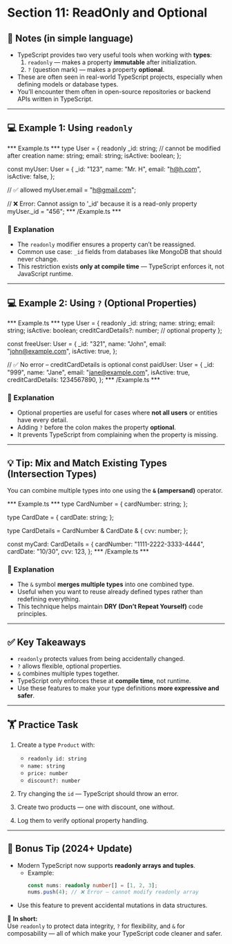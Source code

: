 # Section 11: ReadOnly and Optional

## 📝 Notes (in simple language)

- TypeScript provides two very useful tools when working with **types**:  
  1. `readonly` — makes a property **immutable** after initialization.  
  2. `?` (question mark) — makes a property **optional**.  
- These are often seen in real-world TypeScript projects, especially when defining models or database types.  
- You’ll encounter them often in open-source repositories or backend APIs written in TypeScript.  

---

## 💻 Example 1: Using `readonly`

*** Example.ts ***
type User = {
  readonly _id: string;  // cannot be modified after creation
  name: string;
  email: string;
  isActive: boolean;
};

const myUser: User = {
  _id: "123",
  name: "Mr. H",
  email: "h@h.com",
  isActive: false,
};

// ✅ allowed
myUser.email = "h@gmail.com";

// ❌ Error: Cannot assign to '_id' because it is a read-only property
myUser._id = "456";
*** /Example.ts ***

### 🧠 Explanation
- The `readonly` modifier ensures a property can’t be reassigned.  
- Common use case: `_id` fields from databases like MongoDB that should never change.  
- This restriction exists **only at compile time** — TypeScript enforces it, not JavaScript runtime.

---

## 💻 Example 2: Using `?` (Optional Properties)

*** Example.ts ***
type User = {
  readonly _id: string;
  name: string;
  email: string;
  isActive: boolean;
  creditCardDetails?: number; // optional property
};

const freeUser: User = {
  _id: "321",
  name: "John",
  email: "john@example.com",
  isActive: true,
};

// ✅ No error – creditCardDetails is optional
const paidUser: User = {
  _id: "999",
  name: "Jane",
  email: "jane@example.com",
  isActive: true,
  creditCardDetails: 1234567890,
};
*** /Example.ts ***

### 🧠 Explanation
- Optional properties are useful for cases where **not all users** or entities have every detail.  
- Adding `?` before the colon makes the property **optional**.  
- It prevents TypeScript from complaining when the property is missing.  

---

## 💡 Tip: Mix and Match Existing Types (Intersection Types)

You can combine multiple types into one using the **`&` (ampersand)** operator.

*** Example.ts ***
type CardNumber = {
  cardNumber: string;
};

type CardDate = {
  cardDate: string;
};

type CardDetails = CardNumber & CardDate & {
  cvv: number;
};

const myCard: CardDetails = {
  cardNumber: "1111-2222-3333-4444",
  cardDate: "10/30",
  cvv: 123,
};
*** /Example.ts ***

### 🧠 Explanation
- The `&` symbol **merges multiple types** into one combined type.  
- Useful when you want to reuse already defined types rather than redefining everything.  
- This technique helps maintain **DRY (Don’t Repeat Yourself)** code principles.  

---

## ✅ Key Takeaways

- `readonly` protects values from being accidentally changed.  
- `?` allows flexible, optional properties.  
- `&` combines multiple types together.  
- TypeScript only enforces these at **compile time**, not runtime.  
- Use these features to make your type definitions **more expressive and safer**.  

---

## 🏋️ Practice Task

1. Create a type `Product` with:  
   - `readonly id: string`  
   - `name: string`  
   - `price: number`  
   - `discount?: number`  

2. Try changing the `id` — TypeScript should throw an error.  
3. Create two products — one with discount, one without.  
4. Log them to verify optional property handling.  

---

## 🔄 Bonus Tip (2024+ Update)

- Modern TypeScript now supports **readonly arrays and tuples**.  
  - Example:  
    ```ts
    const nums: readonly number[] = [1, 2, 3];
    nums.push(4); // ❌ Error – cannot modify readonly array
    ```
- Use this feature to prevent accidental mutations in data structures.

📌 **In short:**  
Use `readonly` to protect data integrity, `?` for flexibility, and `&` for composability — all of which make your TypeScript code cleaner and safer.
